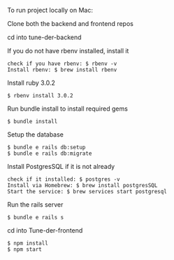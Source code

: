 

To run project locally on Mac:

Clone both the backend and frontend repos

cd into tune-der-backend

If you do not have rbenv installed, install it

    check if you have rbenv: $ rbenv -v
    Install rbenv: $ brew install rbenv
    
Install ruby 3.0.2

    $ rbenv install 3.0.2

Run bundle install to install required gems

    $ bundle install
    
Setup the database

    $ bundle e rails db:setup
    $ bundle e rails db:migrate
    
Install PostgresSQL if it is not already

    check if it installed: $ postgres -v
    Install via Homebrew: $ brew install postgresSQL
    Start the service: $ brew services start postgresql
 
Run the rails server

    $ bundle e rails s
    
cd into Tune-der-frontend

    $ npm install
    $ npm start
    
    


    

    
  

